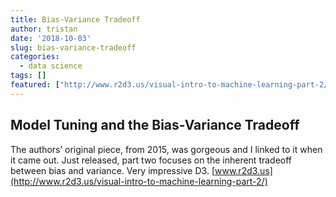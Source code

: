 ```yaml
---
title: Bias-Variance Tradeoff
author: tristan
date: '2018-10-03'
slug: bias-variance-tradeoff
categories:
  - data science
tags: []
featured: ["http://www.r2d3.us/visual-intro-to-machine-learning-part-2/"]
---
```


## Model Tuning and the Bias-Variance Tradeoff
The authors’ original piece, from 2015, was gorgeous and I linked to it when it came out. Just released, part two focuses on the inherent tradeoff between bias and variance. Very impressive D3.
[www.r2d3.us](http://www.r2d3.us/visual-intro-to-machine-learning-part-2/)